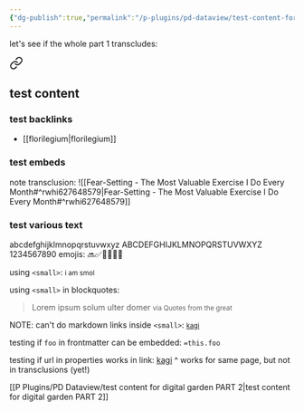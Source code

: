```yaml
---
{"dg-publish":true,"permalink":"/p-plugins/pd-dataview/test-content-for-digital-garden-part-2/"}
---
```


let's see if the whole part 1 transcludes:

<div class="transclusion internal-embed is-loaded"><a class="markdown-embed-link" href="/p-plugins/pd-dataview/test-content-for-digital-garden/" aria-label="Open link"><svg xmlns="http://www.w3.org/2000/svg" width="24" height="24" viewBox="0 0 24 24" fill="none" stroke="currentColor" stroke-width="2" stroke-linecap="round" stroke-linejoin="round" class="svg-icon lucide-link"><path d="M10 13a5 5 0 0 0 7.54.54l3-3a5 5 0 0 0-7.07-7.07l-1.72 1.71"></path><path d="M14 11a5 5 0 0 0-7.54-.54l-3 3a5 5 0 0 0 7.07 7.07l1.71-1.71"></path></svg></a><div class="markdown-embed">




## test content

### test backlinks

- [[florilegium\|florilegium]]

### test embeds

note transclusion:
![[Fear-Setting - The Most Valuable Exercise I Do Every Month#^rwhi627648579\|Fear-Setting - The Most Valuable Exercise I Do Every Month#^rwhi627648579]]

### test various text

abcdefghijklmnopqrstuvwxyz
ABCDEFGHIJKLMNOPQRSTUVWXYZ
1234567890
emojis: 🔜✅🧑‍🚒😼😄

using `<small>`: <small>i am smol</small>

using `<small>` in blockquotes:
> Lorem ipsum solum ulter domer
> <small>via Quotes from the great</small>

NOTE: can't do markdown links inside `<small>`:
<small>[kagi](https://kagi.com)</small>

testing if `foo` in frontmatter can be embedded:
 `=this.foo`

testing if url in properties works in link:
[kagi](`=this.url`)
^ works for same page, but not in transclusions (yet!)



[[P Plugins/PD Dataview/test content for digital garden PART 2\|test content for digital garden PART 2]]

</div></div>
